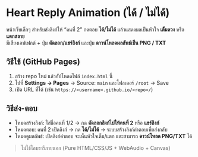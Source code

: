 # Heart Reply Animation (ได้ / ไม่ได้)

หน้าเว็บเล็กๆ สำหรับส่งลิงก์ให้ “คนที่ 2” กดตอบ **ได้/ไม่ได้** แล้วแสดงผลเป็นหัวใจ **เต็มดวง** หรือ **แตกสลาย**  
มีเสียงเอฟเฟกต์ + ปุ่ม **คัดลอก/แชร์ลิงก์** และปุ่ม **ดาวน์โหลดผลลัพธ์เป็น PNG / TXT**

## วิธีใช้ (GitHub Pages)
1. สร้าง repo ใหม่ แล้วอัปโหลดไฟล์ `index.html` นี้
2. ไปที่ **Settings → Pages** → Source: `main` และโฟลเดอร์ `/root` → Save
3. เปิด URL ที่ได้ (เช่น `https://<username>.github.io/<repo>/`)

## วิธีส่ง-ตอบ
- โหมดสร้างลิงก์: ใส่ชื่อคนที่ 1/2 → กด **คัดลอกลิงก์ไปให้คนที่ 2** หรือ **แชร์ลิงก์**
- โหมดตอบ: คนที่ 2 เปิดลิงก์ → กด **ได้/ไม่ได้** → ระบบสร้างลิงก์คำตอบเพื่อส่งกลับ
- โหมดดูผลลัพธ์: เปิดลิงก์คำตอบ จะเห็นหัวใจเต็ม/แตก และสามารถ **ดาวน์โหลด PNG/TXT** ได้

> ไม่ใช้ไลบรารีภายนอก (Pure HTML/CSS/JS + WebAudio + Canvas)
